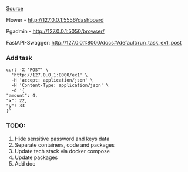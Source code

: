 [Source](https://github.com/veryacademy/YT_FastAPI_Celery_Redis_Flower_Introduction)

Flower - http://127.0.0.1:5556/dashboard

Pgadmin - http://127.0.0.1:5050/browser/

FastAPI-Swagger: http://127.0.0.1:8000/docs#/default/run_task_ex1_post

### Add task

```curl
curl -X 'POST' \
  'http://127.0.0.1:8000/ex1' \
  -H 'accept: application/json' \
  -H 'Content-Type: application/json' \
  -d '{
"amount": 4,
"x": 22,
"y": 33
}'
```


### TODO:
1) Hide sensitive password and keys data
2) Separate containers, code and packages
3) Update tech stack via docker compose
4) Update packages
5) Add doc
